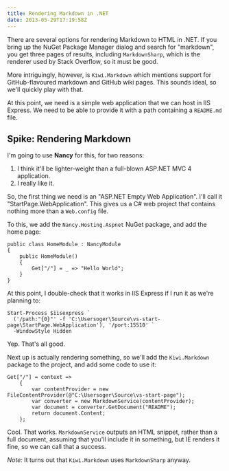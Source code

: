 ```yaml
---
title: Rendering Markdown in .NET
date: 2013-05-29T17:19:58Z
---
```

There are several options for rendering Markdown to HTML in .NET. If you bring
up the NuGet Package Manager dialog and search for "markdown", you get three
pages of results, including `MarkdownSharp`, which is the renderer used by
Stack Overflow, so it must be good.

More intriguingly, however, is `Kiwi.Markdown` which mentions support for
GitHub-flavoured markdown and GitHub wiki pages. This sounds ideal, so we'll
quickly play with that.

At this point, we need is a simple web application that we can host in IIS Express.
We need to be able to provide it with a path containing a `README.md` file.

Spike: Rendering Markdown
--

I'm going to use **Nancy** for this, for two reasons:

1. I think it'll be lighter-weight than a full-blown ASP.NET MVC 4 application.
2. I really like it.

So, the first thing we need is an "ASP.NET Empty Web Application". I'll call it
"StartPage.WebApplication". This gives us a C# web project that contains nothing
more than a `Web.config` file.

To this, we add the `Nancy.Hosting.Aspnet` NuGet package, and add the home page:

    public class HomeModule : NancyModule
    {
        public HomeModule()
        {
            Get["/"] = _ => "Hello World";
        }
    }


At this point, I double-check that it works in IIS Express if I run it as we're
planning to:

    Start-Process $iisexpress `
	  ('/path:"{0}"' -f 'C:\Usersoger\Source\vs-start-page\StartPage.WebApplication'), '/port:15510' `
	  -WindowStyle Hidden

Yep. That's all good.

Next up is actually rendering something, so we'll add the `Kiwi.Markdown` package
to the project, and add some code to use it:

	Get["/"] = context =>
	    {
	        var contentProvider = new FileContentProvider(@"C:\Usersoger\Source\vs-start-page");
	        var converter = new MarkdownService(contentProvider);
	        var document = converter.GetDocument("README");
	        return document.Content;
	    };

Cool. That works. `MarkdownService` outputs an HTML snippet, rather than a full
document, assuming that you'll include it in something, but IE renders it fine,
so we can call that a success.

*Note:* It turns out that `Kiwi.Markdown` uses `MarkdownSharp` anyway.
